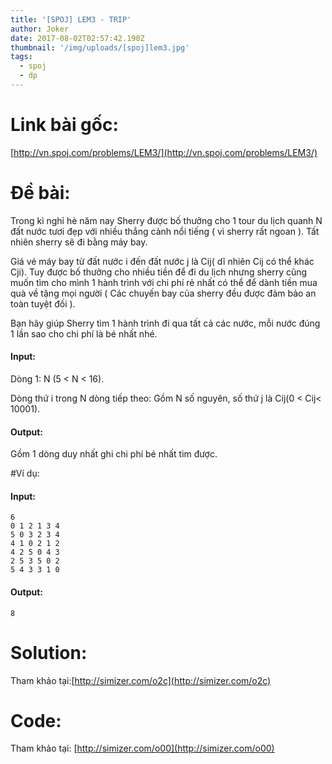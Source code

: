 ```yaml
---
title: '[SPOJ] LEM3 - TRIP'
author: Joker
date: 2017-08-02T02:57:42.190Z
thumbnail: '/img/uploads/[spoj]lem3.jpg'
tags:
  - spoj
  - dp
---
```

# Link bài gốc:
[http://vn.spoj.com/problems/LEM3/](http://vn.spoj.com/problems/LEM3/)

# Đề bài:

Trong kì nghỉ hè năm nay Sherry được bố thưởng cho 1 tour du lịch quanh N đất nước tươi đẹp với nhiều thắng cảnh nổi tiếng \( vì sherry rất ngoan \). Tất nhiên sherry sẽ đi bằng máy bay.

Giá vé máy bay từ đất nước i đến đất nước j là Cij\( dĩ nhiên Cij có thể khác Cji\). Tuy được bố thưởng cho nhiều tiền để đi du lịch nhưng sherry cũng muốn tìm cho mình 1 hành trình với chi phí rẻ nhất có thể để dành tiền mua quà về tặng mọi người \( Các chuyến bay của sherry đều được đảm bảo an toàn tuyệt đối \).

Bạn hãy giúp Sherry tìm 1 hành trình đi qua tất cả các nước, mỗi nước đúng 1 lần sao cho chi phí là bé nhất nhé.

#### Input:

Dòng 1: N \(5 &lt; N &lt; 16\).

Dòng thứ i trong N dòng tiếp theo: Gồm N số nguyên, số thứ j là Cij\(0 &lt; Cij&lt; 10001\).

#### Output:

Gồm 1 dòng duy nhất ghi chi phí bé nhất tìm được.

#Ví dụ:

#### Input:
```
6
0 1 2 1 3 4 
5 0 3 2 3 4 
4 1 0 2 1 2 
4 2 5 0 4 3 
2 5 3 5 0 2 
5 4 3 3 1 0 
```

#### Output:

```
8
```

# Solution:

Tham khảo tại:[http://simizer.com/o2c](http://simizer.com/o2c)

# Code:
Tham khảo tại: [http://simizer.com/o00](http://simizer.com/o00)



